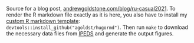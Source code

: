 Source for a blog post, [andrewgoldstone.com/blog/ru-casual2021](https://andrewgoldstone.com/blog/ru-casual2021). To render the R markdown file exactly as it is here, you also have to install my [custom R markdown template](https://github.com/agoldst/hugormd): `devtools::install_github("agoldst/hugormd")`. Then run `make` to download the necessary data files from [IPEDS](https://nces.ed.gov/ipeds/datacenter/) and generate the output figures.
